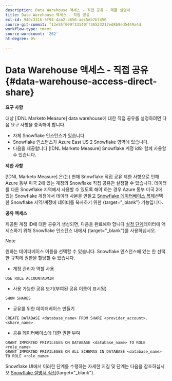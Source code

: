 ```yaml
---
description: Data Warehouse 액세스 - 직접 공유 - 제품 설명서
title: Data Warehouse 액세스 - 직접 공유
exl-id: 940c3316-5f94-4aa2-a656-aec5eb7b7450
source-git-commit: f13e55f009f33140ff36523212ed8b9ed5449a4d
workflow-type: tm+mt
source-wordcount: '262'
ht-degree: 0%

---
```


# Data Warehouse 액세스 - 직접 공유 {#data-warehouse-access-direct-share}

**요구 사항**

대상 [!DNL Marketo Measure] data warehouse에 대한 직접 공유를 설정하려면 다음 요구 사항을 충족해야 합니다.

* 자체 Snowflake 인스턴스가 있습니다.
* Snowflake 인스턴스가 Azure East US 2 Snowflake 영역에 있습니다.
* 다음을 제공합니다 [!DNL Marketo Measure] Snowflake 계정 id와 함께 사용할 수 있습니다.

**제한 사항**

[!DNL Marketo Measure] 은(는) 현재 Snowflake 직접 공유 제한 사항으로 인해 Azure 동부 미국 2에 있는 계정의 Snowflake 직접 공유만 설정할 수 있습니다. 데이터를 다른 Snowflake 지역에서 사용할 수 있도록 해야 하는 경우 Azure 동부 미국 2에 있는 Snowflake 계정에서 데이터 사본을 만들고 [Snowflake 데이터베이스 복제](https://docs.snowflake.com/en/user-guide/database-replication-intro.html)선택한 Snowflake 지역/계정에 데이터를 복사하기 위한 {target=&quot;_blank&quot;} 기능입니다.

**공유 액세스**

제공된 계정 ID에 대한 공유가 생성되면, 다음을 완료해야 합니다 [설정 단계](https://docs.snowflake.com/en/user-guide/data-share-consumers.html)데이터에 액세스하기 위해 Snowflake 인스턴스 내에서 {target=&quot;_blank&quot;}를 사용하십시오.

>[!NOTE]
>
>원하는 데이터베이스 이름을 선택할 수 있습니다. Snowflake 인스턴스에 있는 한 선택한 규칙에 권한을 할당할 수 있습니다.

* 계정 관리자 역할 사용

```
USE ROLE ACCOUNTADMIN
```

* 사용 가능한 공유 보기(부여된 공유 이름이 표시됨)

```
SHOW SHARES
```

* 공유를 위한 데이터베이스 만들기

```
CREATE DATABASE <database_name> FROM SHARE <provider_account>.<share_name>
```

* 공유 데이터베이스에 대한 권한 부여

```
GRANT IMPORTED PRIVILEGES ON DATABASE <database_name> TO ROLE <role_name>
GRANT IMPORTED PRIVILEGES ON ALL SCHEMAS IN DATABASE <database_name> TO ROLE <role_name>
```

Snowflake UI에서 이러한 단계를 수행하는 자세한 지침 및 단계는 다음을 참조하십시오 [Snowflake 설명서 직접](https://docs.snowflake.com/en/user-guide/data-share-consumers.html){target=&quot;_blank&quot;}.
